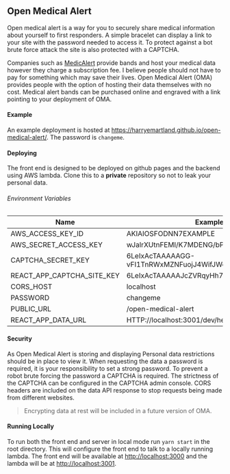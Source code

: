 ## Open Medical Alert

Open medical alert is a way for you to securely share medical information about yourself to first responders.
A simple bracelet can display a link to your site with the password needed to access it.
To protect against a bot brute force attack the site is also protected with a CAPTCHA.

Companies such as [MedicAlert](https://www.medicalert.org.uk/) provide bands and host your medical data however they charge a subscription fee.
I believe people should not have to pay for something which may save their lives.
Open Medical Alert (OMA) provides people with the option of hosting their data themselves with no cost.
Medical alert bands can be purchased online and engraved with a link pointing to your deployment of OMA.

#### Example

An example deployment is hosted at <https://harryemartland.github.io/open-medical-alert/>.
The password is `changeme`.

#### Deploying

The front end is designed to be deployed on github pages and the backend using AWS lambda.
Clone this to a **private** repository so not to leak your personal data.

###### Environment Variables
|Name|Example|Description|
|----|-------|-----------|
|AWS_ACCESS_KEY_ID|AKIAIOSFODNN7EXAMPLE||
|AWS_SECRET_ACCESS_KEY|wJalrXUtnFEMI/K7MDENG/bPxRfiCYEXAMPLEKEY|
|CAPTCHA_SECRET_KEY|6LeIxAcTAAAAAGG-vFI1TnRWxMZNFuojJ4WifJWe|
|REACT_APP_CAPTCHA_SITE_KEY|6LeIxAcTAAAAAJcZVRqyHh71UMIEGNQ_MXjiZKhI|
|CORS_HOST|localhost
|PASSWORD|changeme|
|PUBLIC_URL|/open-medical-alert|
|REACT_APP_DATA_URL|HTTP://localhost:3001/dev/hello|


#### Security

As Open Medical Alert is storing and displaying Personal data restrictions should be in place to view it.
When requesting the data a password is required, it is your responsibility to set a strong password.
To prevent a robot brute forcing the password a CAPTCHA is required.
The strictness of the CAPTCHA can be configured in the CAPTCHA admin console.
CORS headers are included on the data API response to stop requests being made from different websites.

> Encrypting data at rest will be included in a future version of OMA.

#### Running Locally

To run both the front end and server in local mode run `yarn start` in the root directory.
This will configure the front end to talk to a locally running lambda.
The front end will be available at <http://localhost:3000> and the lambda will be at <http://localhost:3001>.